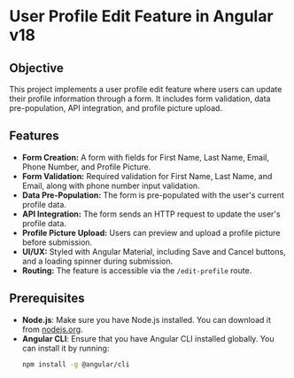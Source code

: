 # User Profile Edit Feature in Angular v18

## Objective

This project implements a user profile edit feature where users can update their profile information through a form. It includes form validation, data pre-population, API integration, and profile picture upload.

## Features

- **Form Creation:** A form with fields for First Name, Last Name, Email, Phone Number, and Profile Picture.
- **Form Validation:** Required validation for First Name, Last Name, and Email, along with phone number input validation.
- **Data Pre-Population:** The form is pre-populated with the user's current profile data.
- **API Integration:** The form sends an HTTP request to update the user's profile data.
- **Profile Picture Upload:** Users can preview and upload a profile picture before submission.
- **UI/UX:** Styled with Angular Material, including Save and Cancel buttons, and a loading spinner during submission.
- **Routing:** The feature is accessible via the `/edit-profile` route.

## Prerequisites

- **Node.js**: Make sure you have Node.js installed. You can download it from [nodejs.org](https://nodejs.org).
- **Angular CLI**: Ensure that you have Angular CLI installed globally. You can install it by running:
  ```bash
  npm install -g @angular/cli
  ```
